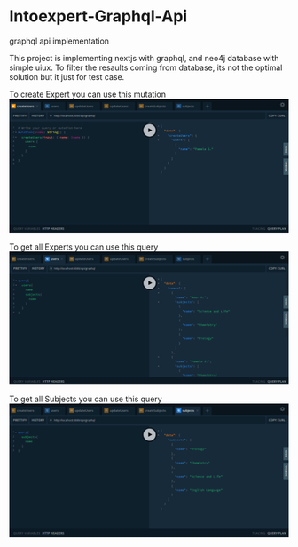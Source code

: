 # Intoexpert-Graphql-Api

graphql api implementation

This project is implementing nextjs with graphql, and neo4j database with simple uiux.
To filter the resaults coming from database, its not the optimal solution but it just for test case.

To create Expert you can use this mutation
<img src="./readme/createExpert.png" alt="">

To get all Experts you can use this query
<img src="./readme/users.png" alt="">

To get all Subjects you can use this query
<img src="./readme/subjects.png" alt="">
